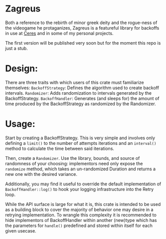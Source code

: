 # Zagreus
Both a reference to the rebirth of minor greek deity and the rogue-ness of the videogame he protaganizes, Zagreus is a featureful library
for backoffs in use at [Ceres](www.ceres.us) and in some of my personal projects.

The first version will be published very soon but for the moment this repo is just a stub.

# Design:
There are three traits with which users of this crate must familiarize themselves:
`BackoffStrategy`: Defines the algorithm used to create backoff intervals.
`Randomizer`: Adds randomization to intervals generated by the BackoffStrategy. 
`BackoffHandler`: Generates (and sleeps for) the amount of time produced by the BackoffStrategy as randomized by the Randomizer.

# Usage:
Start by creating a BackoffStrategy. This is very simple and involves only defining a `limit()` to the number of attempts iterations
and an `interval()` method to calculate the time between said iterations.

Then, create a `Randomizer`. Use the library, bounds, and source of randomness of your choosing: implementors
need only expose the `randomize` method, which takes an un-randomized Duration and returns a new one with the desired variance.

Additionally, you may find it useful to override the default implementation of `BackoffHandler::log()` to hook your logging infrastructure into the Retry loop.

While the API surface is large for what it is, this crate is intended to be used as a building block to cover the majority of behavior one may desire
in a retrying implementation. To wrangle this complexity it is recommended to hide implementors of BackoffHandler within another (new)type which
has the parameters for `handle()` predefined and stored within itself for each given usecase. 

